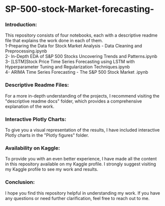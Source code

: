 # SP-500-stock-Market-forecasting-

### Introduction:
This repository consists of four notebooks, each with a descriptive readme file that explains the work done in each of them.<br/> 
  1-Preparing the Data for Stock Market Analysis - Data Cleaning and Preprocessing.ipynb <br/> 
  2- In-Depth EDA of S&P 500 Stocks  Uncovering Trends and Patterns.ipynb<br/> 
  3- [LSTM]Stock Price  Time Series Forecasting using LSTM with Hyperparameter Tuning and Regularization Techniques.ipynb<br/> 
  4- ARIMA Time Series Forecasting - The S&P 500 Stock Market .ipynb<br/> 

 ### Descriptive Readme Files:
 For a more in-depth understanding of the projects, I recommend visiting the "descriptive readme docs" folder, which provides a comprehensive explanation  of the work.

 ### Interactive Plotly Charts:
 To give you a visual representation of the results, I have included interactive Plotly charts in the "Plotly figures" folder.

 ### Availability on Kaggle:
 To provide you with an even better experience, I have made all the content in this repository available on my Kaggle profile. I strongly suggest visiting my Kaggle profile to see my work and results.

 ### Conclusion:
 I hope you find this repository helpful in understanding my work. If you have any questions or need further clarification, feel free to reach out to me.
